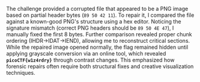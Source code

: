 

The challenge provided a corrupted file that appeared to be a PNG image based on partial header bytes (`89 50 42 11`). To repair it, I compared the file against a known-good PNG's structure using a hex editor. Noticing the signature mismatch (correct PNG headers should be `89 50 4E 47`), I manually fixed the first 8 bytes. Further comparison revealed proper chunk ordering (IHDR→IDAT→IEND), allowing me to reconstruct critical sections. While the repaired image opened normally, the flag remained hidden until applying grayscale conversion via an online tool, which revealed **`picoCTF{w1z4rdry}`** through contrast changes. This emphasized how forensic repairs often require both structural fixes and creative visualization techniques.



